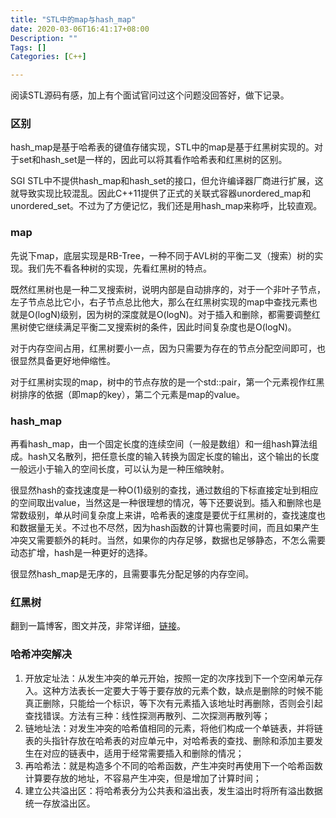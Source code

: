 ```yaml
---
title: "STL中的map与hash_map"
date: 2020-03-06T16:41:17+08:00
Description: ""
Tags: []
Categories: [C++]

---
```


阅读STL源码有感，加上有个面试官问过这个问题没回答好，做下记录。

### 区别

hash_map是基于哈希表的键值存储实现，STL中的map是基于红黑树实现的。对于set和hash_set是一样的，因此可以将其看作哈希表和红黑树的区别。

SGI STL中不提供hash_map和hash_set的接口，但允许编译器厂商进行扩展，这就导致实现比较混乱。因此C++11提供了正式的关联式容器unordered_map和unordered_set。不过为了方便记忆，我们还是用hash_map来称呼，比较直观。

### map

先说下map，底层实现是RB-Tree，一种不同于AVL树的平衡二叉（搜索）树的实现。我们先不看各种树的实现，先看红黑树的特点。

既然红黑树也是一种二叉搜索树，说明内部是自动排序的，对于一个非叶子节点，左子节点总比它小，右子节点总比他大，那么在红黑树实现的map中查找元素也就是O(logN)级别，因为树的深度就是O(logN)。对于插入和删除，都需要调整红黑树使它继续满足平衡二叉搜索树的条件，因此时间复杂度也是O(logN)。

对于内存空间占用，红黑树要小一点，因为只需要为存在的节点分配空间即可，也很显然具备更好地伸缩性。

对于红黑树实现的map，树中的节点存放的是一个std::pair，第一个元素视作红黑树排序的依据（即map的key），第二个元素是map的value。

### hash_map

再看hash_map，由一个固定长度的连续空间（一般是数组）和一组hash算法组成。hash又名散列，把任意长度的输入转换为固定长度的输出，这个输出的长度一般远小于输入的空间长度，可以认为是一种压缩映射。

很显然hash的查找速度是一种O(1)级别的查找，通过数组的下标直接定址到相应的空间取出value，当然这是一种很理想的情况，等下还要说到。插入和删除也是常数级别，单从时间复杂度上来讲，哈希表的速度是要优于红黑树的，查找速度也和数据量无关。不过也不尽然，因为hash函数的计算也需要时间，而且如果产生冲突又需要额外的耗时。当然，如果你的内存足够，数据也足够静态，不怎么需要动态扩增，hash是一种更好的选择。

很显然hash_map是无序的，且需要事先分配足够的内存空间。

### 红黑树

翻到一篇博客，图文并茂，非常详细，[链接](https://riteme.site/blog/2016-3-12/2-3-tree-and-red-black-tree.html)。

### 哈希冲突解决

1. 开放定址法：从发生冲突的单元开始，按照一定的次序找到下一个空闲单元存入。这种方法表长一定要大于等于要存放的元素个数，缺点是删除的时候不能真正删除，只能给一个标识，等下次有元素插入该地址时再删除，否则会引起查找错误。方法有三种：线性探测再散列、二次探测再散列等；
2. 链地址法：对发生冲突的哈希值相同的元素，将他们构成一个单链表，并将链表的头指针存放在哈希表的对应单元中，对哈希表的查找、删除和添加主要发生在对应的链表中，适用于经常需要插入和删除的情况；
3. 再哈希法：就是构造多个不同的哈希函数，产生冲突时再使用下一个哈希函数计算要存放的地址，不容易产生冲突，但是增加了计算时间；
4. 建立公共溢出区：将哈希表分为公共表和溢出表，发生溢出时将所有溢出数据统一存放溢出区。